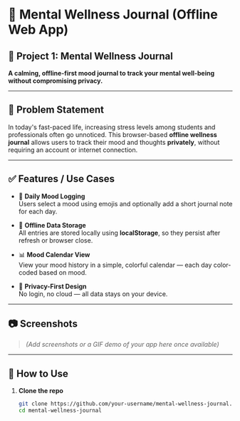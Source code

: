 # 🧠 Mental Wellness Journal (Offline Web App)

## 🌿 Project 1: Mental Wellness Journal

**A calming, offline-first mood journal to track your mental well-being without compromising privacy.**

---

## 📝 Problem Statement

In today's fast-paced life, increasing stress levels among students and professionals often go unnoticed. This browser-based **offline wellness journal** allows users to track their mood and thoughts **privately**, without requiring an account or internet connection.

---

## ✅ Features / Use Cases

- 📅 **Daily Mood Logging**  
  Users select a mood using emojis and optionally add a short journal note for each day.

- 💾 **Offline Data Storage**  
  All entries are stored locally using **localStorage**, so they persist after refresh or browser close.

- 📊 **Mood Calendar View**  
  View your mood history in a simple, colorful calendar — each day color-coded based on mood.

- 🧘 **Privacy-First Design**  
  No login, no cloud — all data stays on your device.

---

## 📷 Screenshots

> *(Add screenshots or a GIF demo of your app here once available)*

---

## 🚀 How to Use

1. **Clone the repo**  
   ```bash
   git clone https://github.com/your-username/mental-wellness-journal.git
   cd mental-wellness-journal
